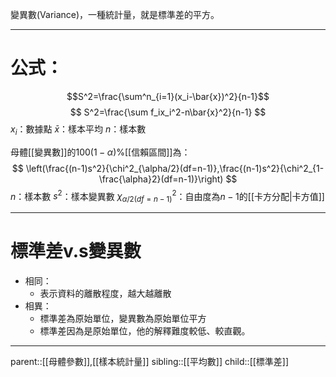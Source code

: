 變異數(Variance)，一種統計量，就是標準差的平方。
- - -
# 公式：
$$S^2=\frac{\sum^n_{i=1}(x_i-\bar{x})^2}{n-1}$$
$$
S^2=\frac{\sum f_ix_i^2-n\bar{x}^2}{n-1}
$$
$x_i$：數據點
$\bar{x}$：樣本平均
$n$：樣本數

母體[[變異數]]的$100(1-\alpha)$%[[信賴區間]]為：
$$
\left(\frac{(n-1)s^2}{\chi^2_{\alpha/2}(df=n-1)},\frac{(n-1)s^2}{\chi^2_{1-\frac{\alpha}2}(df=n-1)}\right)
$$
$n$：樣本數
$s^2$：樣本變異數
$\chi^2_{\alpha/2(df=n-1)}$：自由度為$n-1$的[[卡方分配|卡方值]]
- - -
# 標準差v.s變異數
- 相同：
	- 表示資料的離散程度，越大越離散
- 相異：
	- 標準差為原始單位，變異數為原始單位平方
	- 標準差因為是原始單位，他的解釋難度較低、較直觀。
- - -
parent::[[母體參數]],[[樣本統計量]]
sibling::[[平均數]]
child::[[標準差]]